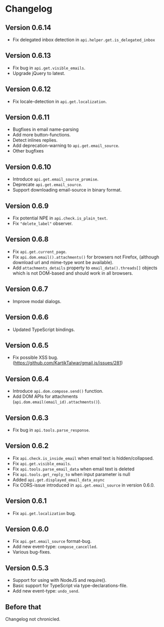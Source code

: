 
# Changelog

## Version 0.6.14

- Fix delegated inbox detection in `api.helper.get.is_delegated_inbox`

## Version 0.6.13

- Fix bug in `api.get.visible_emails`.
- Upgrade jQuery to latest.

## Version 0.6.12

- Fix locale-detection in `api.get.localization`.

## Version 0.6.11

- Bugfixes in email name-parsing
- Add more button-functions.
- Detect inlines replies.
- Add deprecation-warning to `api.get.email_source`.
- Other bugfixes

## Version 0.6.10

- Introduce `api.get.email_source_promise`.
- Deprecate `api.get.email_source`.
- Support downloading email-source in binary format.

## Version 0.6.9

- Fix potential NPE in `api.check.is_plain_text`.
- Fix `"delete_label"` observer.

## Version 0.6.8

- Fix `api.get.current_page`.
- Fix `api.dom.email().attachments()` for browsers not Firefox,
  (although download url and mime-type wont be available).
- Add `attachments_details` property to `email_data().threads[]` objects
  which is not DOM-based and should work in all browsers.

## Version 0.6.7

- Improve modal dialogs.

## Version 0.6.6

- Updated TypeScript bindings.

## Version 0.6.5

- Fix possible XSS bug. (https://github.com/KartikTalwar/gmail.js/issues/281)

## Version 0.6.4

- Introduce `api.dom.compose.send()` function.
- Add DOM APIs for attachments (`api.dom.email(email_id).attachments()`).

## Version 0.6.3

- Fix bug in `api.tools.parse_response`.

## Version 0.6.2

- Fix `api.check.is_inside_email` when email text is hidden/collapsed.
- Fix `api.get.visible_emails`.
- Fix `api.tools.parse_email_data` when email text is deleted
- Fix `api.tools.get_reply_to` when input parameter is null
- Added `api.get.displayed_email_data_async`
- Fix CORS-issue introduced in `api.get.email_source` in version 0.6.0.

## Version 0.6.1

- Fix `api.get.localization` bug.

## Version 0.6.0

- Fix `api.get.email_source` format-bug.
- Add new event-type: `compose_cancelled`.
- Various bug-fixes.

## Version 0.5.3

- Support for using with NodeJS and require().
- Basic support for TypeScript via type-declarations-file.
- Add new event-type: `undo_send`.

## Before that

Changelog not chronicled.

